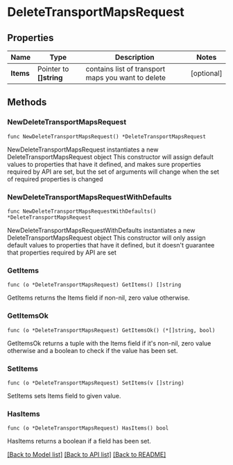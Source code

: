 # DeleteTransportMapsRequest

## Properties

Name | Type | Description | Notes
------------ | ------------- | ------------- | -------------
**Items** | Pointer to **[]string** | contains list of transport maps you want to delete | [optional] 

## Methods

### NewDeleteTransportMapsRequest

`func NewDeleteTransportMapsRequest() *DeleteTransportMapsRequest`

NewDeleteTransportMapsRequest instantiates a new DeleteTransportMapsRequest object
This constructor will assign default values to properties that have it defined,
and makes sure properties required by API are set, but the set of arguments
will change when the set of required properties is changed

### NewDeleteTransportMapsRequestWithDefaults

`func NewDeleteTransportMapsRequestWithDefaults() *DeleteTransportMapsRequest`

NewDeleteTransportMapsRequestWithDefaults instantiates a new DeleteTransportMapsRequest object
This constructor will only assign default values to properties that have it defined,
but it doesn't guarantee that properties required by API are set

### GetItems

`func (o *DeleteTransportMapsRequest) GetItems() []string`

GetItems returns the Items field if non-nil, zero value otherwise.

### GetItemsOk

`func (o *DeleteTransportMapsRequest) GetItemsOk() (*[]string, bool)`

GetItemsOk returns a tuple with the Items field if it's non-nil, zero value otherwise
and a boolean to check if the value has been set.

### SetItems

`func (o *DeleteTransportMapsRequest) SetItems(v []string)`

SetItems sets Items field to given value.

### HasItems

`func (o *DeleteTransportMapsRequest) HasItems() bool`

HasItems returns a boolean if a field has been set.


[[Back to Model list]](../README.md#documentation-for-models) [[Back to API list]](../README.md#documentation-for-api-endpoints) [[Back to README]](../README.md)



